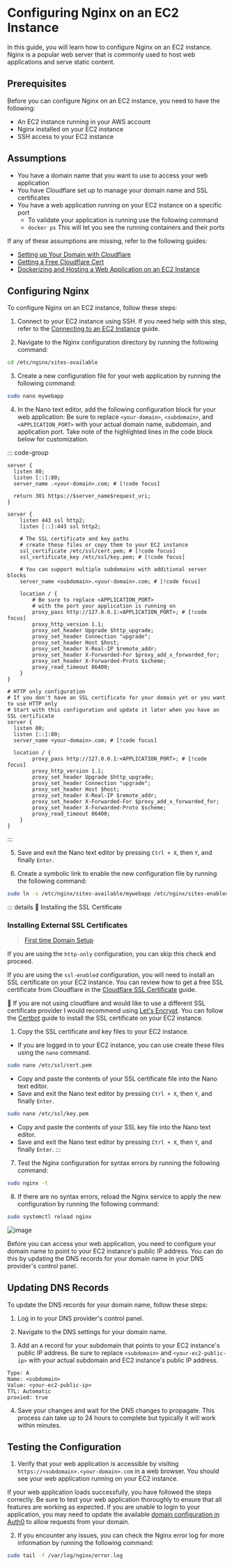 # Configuring Nginx on an EC2 Instance

In this guide, you will learn how to configure Nginx on an EC2 instance. Nginx is a popular web server that is commonly used to host web applications and serve static content.

## Prerequisites

Before you can configure Nginx on an EC2 instance, you need to have the following:

* An EC2 instance running in your AWS account
* Nginx installed on your EC2 instance
* SSH access to your EC2 instance

## Assumptions

* You have a domain name that you want to use to access your web application
* You have Cloudflare set up to manage your domain name and SSL certificates
* You have a web application running on your EC2 instance on a specific port
  - To validate your application is running use the following command 
  - `docker ps` This will let you see the running containers and their ports

If any of these assumptions are missing, refer to the following guides:

* [Setting up Your Domain with Cloudflare](/docs/cloudflare/00-cloudflare-overview)
* [Getting a Free Cloudflare Cert](/docs/cloudflare/01-cloudflare-ssl)
* [Dockerizing and Hosting a Web Application on an EC2 Instance](/docs/app-deployment/01-docker-overview)

## Configuring Nginx

To configure Nginx on an EC2 instance, follow these steps:

1. Connect to your EC2 instance using SSH. If you need help with this step, refer to the [Connecting to an EC2 Instance](/docs/ec2/02-connecting-to-ec2) guide.

2. Navigate to the Nginx configuration directory by running the following command:

```bash
cd /etc/nginx/sites-available
```

3. Create a new configuration file for your web application by running the following command:

```bash
sudo nano mywebapp
```

4. In the Nano text editor, add the following configuration block for your web application: Be sure to replace `<your-domain>`, `<subdomain>`, and `<APPLICATION_PORT>` with your actual domain name, subdomain, and application port. Take note of the highlighted lines in the code block below for customization.


::: code-group

```nginx [🌟 ssl-enabled]
server {
  listen 80;
  listen [::]:80;
  server_name .<your-domain>.com; # [!code focus]

  return 301 https://$server_name$request_uri;
}

server {
    listen 443 ssl http2;
    listen [::]:443 ssl http2;

    # The SSL certificate and key paths
    # create these files or copy them to your EC2 instance
    ssl_certificate /etc/ssl/cert.pem; # [!code focus]
    ssl_certificate_key /etc/ssl/key.pem; # [!code focus]

    # You can support multiple subdomains with additional server blocks
    server_name <subdomain>.<your-domain>.com; # [!code focus]

    location / {
        # Be sure to replace <APPLICATION_PORT> 
        # with the port your application is running on
        proxy_pass http://127.0.0.1:<APPLICATION_PORT>; # [!code focus]
        proxy_http_version 1.1;
        proxy_set_header Upgrade $http_upgrade;
        proxy_set_header Connection "upgrade";
        proxy_set_header Host $host;
        proxy_set_header X-Real-IP $remote_addr;
        proxy_set_header X-Forwarded-For $proxy_add_x_forwarded_for;
        proxy_set_header X-Forwarded-Proto $scheme;
        proxy_read_timeout 86400;
    }
}
```

```nginx [http-only 🙁]
# HTTP only configuration
# If you don't have an SSL certificate for your domain yet or you want to use HTTP only
# Start with this configuration and update it later when you have an SSL certificate
server {
  listen 80;
  listen [::]:80;
  server_name <your-domain>.com; # [!code focus]

  location / {
        proxy_pass http://127.0.0.1:<APPLICATION_PORT>; # [!code focus]
        proxy_http_version 1.1;
        proxy_set_header Upgrade $http_upgrade;
        proxy_set_header Connection "upgrade";
        proxy_set_header Host $host;
        proxy_set_header X-Real-IP $remote_addr;
        proxy_set_header X-Forwarded-For $proxy_add_x_forwarded_for;
        proxy_set_header X-Forwarded-Proto $scheme;
        proxy_read_timeout 86400;
    }
}
```

:::


5. Save and exit the Nano text editor by pressing `Ctrl + X`, then `Y`, and finally `Enter`.

6. Create a symbolic link to enable the new configuration file by running the following command:

```bash
sudo ln -s /etc/nginx/sites-available/mywebapp /etc/nginx/sites-enabled/
```

::: details 🚨 Installing the SSL Certificate

### Installing External SSL Certificates

> [First time Domain Setup](/docs/cloudflare/00-cloudflare-overview)

If you are using the `http-only` configuration, you can skip this check and proceed.

If you are using the `ssl-enabled` configuration, you will need to install an SSL certificate on your EC2 instance. You can review how to get a free SSL certificate from Cloudflare in the [Cloudflare SSL Certificate](/docs/cloudflare/01-cloudflare-ssl) guide.

🤷 If you are not using cloudflare and would like to use a different SSL certificate provider I would recommend using [Let's Encrypt](https://letsencrypt.org/). You can follow the [Certbot](https://certbot.eff.org/) guide to install the SSL certificate on your EC2 instance.

1. Copy the SSL certificate and key files to your EC2 instance.
  + If you are logged in to your EC2 instance, you can use create these files using the `nano` command.

```bash
sudo nano /etc/ssl/cert.pem
```
  - Copy and paste the contents of your SSL certificate file into the Nano text editor.
  - Save and exit the Nano text editor by pressing `Ctrl + X`, then `Y`, and finally `Enter`.

```bash
sudo nano /etc/ssl/key.pem
```
  - Copy and paste the contents of your SSL key file into the Nano text editor.
  - Save and exit the Nano text editor by pressing `Ctrl + X`, then `Y`, and finally `Enter`.
:::


7. Test the Nginx configuration for syntax errors by running the following command:

```bash
sudo nginx -t
```

8. If there are no syntax errors, reload the Nginx service to apply the new configuration by running the following command:

```bash
sudo systemctl reload nginx
```

![image](/images/image18.png)

Before you can access your web application, you need to configure your domain name to point to your EC2 instance's public IP address. You can do this by updating the DNS records for your domain name in your DNS provider's control panel.

## Updating DNS Records

To update the DNS records for your domain name, follow these steps:

1. Log in to your DNS provider's control panel.

2. Navigate to the DNS settings for your domain name.

3. Add an `A` record for your subdomain that points to your EC2 instance's public IP address. Be sure to replace `<subdomain>` and `<your-ec2-public-ip>` with your actual subdomain and EC2 instance's public IP address.

```dns
Type: A
Name: <subdomain>
Value: <your-ec2-public-ip>
TTL: Automatic
proxied: true
```

4. Save your changes and wait for the DNS changes to propagate. This process can take up to 24 hours to complete but typically it will work within minutes.

## Testing the Configuration

1. Verify that your web application is accessible by visiting `https://<subdomain>.<your-domain>.com` in a web browser. You should see your web application running on your EC2 instance.

If your web application loads successfully, you have followed the steps correctly. Be sure to test your web application thoroughly to ensure that all features are working as expected. If you are unable to login to your application, you may need to update the available [domain configuration in Auth0](/docs/app-deployment/04-auth0-domain.md) to allow requests from your domain.


2. If you encounter any issues, you can check the Nginx error log for more information by running the following command:

```bash
sudo tail -f /var/log/nginx/error.log
```